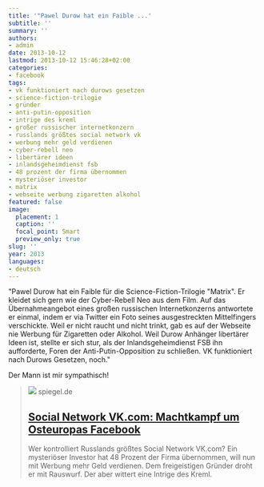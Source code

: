 ```yaml
---
title: '"Pawel Durow hat ein Faible ...'
subtitle: ''
summary: ''
authors:
- admin
date: 2013-10-12
lastmod: 2013-10-12 15:46:28+02:00
categories:
- facebook
tags:
- vk funktioniert nach durows gesetzen
- science-fiction-trilogie
- gründer
- anti-putin-opposition
- intrige des kreml
- großer russischer internetkonzern
- russlands größtes social network vk
- werbung mehr geld verdienen
- cyber-rebell neo
- libertärer ideen
- inlandsgeheimdienst fsb
- 48 prozent der firma übernommen
- mysteriöser investor
- matrix
- webseite werbung zigaretten alkohol
featured: false
image:
  placement: 1
  caption: ''
  focal_point: Smart
  preview_only: true
slug: ''
year: 2013
languages:
- deutsch
---
```


"Pawel Durow hat ein Faible für die Science-Fiction-Trilogie "Matrix". Er kleidet sich gern wie der Cyber-Rebell Neo aus dem Film. Auf das Übernahmeangebot eines großen russischen Internetkonzerns antwortete er einmal, indem er via Twitter ein Foto seines ausgestreckten Mittelfingers verschickte. Weil er nicht raucht und nicht trinkt, gab es auf der Webseite nie Werbung für Zigaretten oder Alkohol. Weil Durow Anhänger libertärer Ideen ist, stellte er sich stur, als der Inlandsgeheimdienst FSB ihn aufforderte, Foren der Anti-Putin-Opposition zu schließen. VK funktioniert nach Durows Gesetzen, noch."

Der Mann ist mir sympathisch!
> [![](https://cdn.prod.www.spiegel.de/images/1739ed88-0001-0004-0000-000000553795_w1200_r1.778_fpx40.66_fpy44.98.jpg)](http://www.spiegel.de/netzwelt/web/social-network-vk-com-machtkampf-um-osteuropas-facebook-a-926753.html)
> spiegel.de
> ## [Social Network VK.com: Machtkampf um Osteuropas Facebook](http://www.spiegel.de/netzwelt/web/social-network-vk-com-machtkampf-um-osteuropas-facebook-a-926753.html)
>
>Wer kontrolliert Russlands größtes Social Network VK.com? Ein mysteriöser Investor hat 48 Prozent der Firma übernommen, will nun mit Werbung mehr Geld verdienen. Dem freigeistigen Gründer droht er mit Rauswurf. Der aber wittert eine Intrige des Kreml.